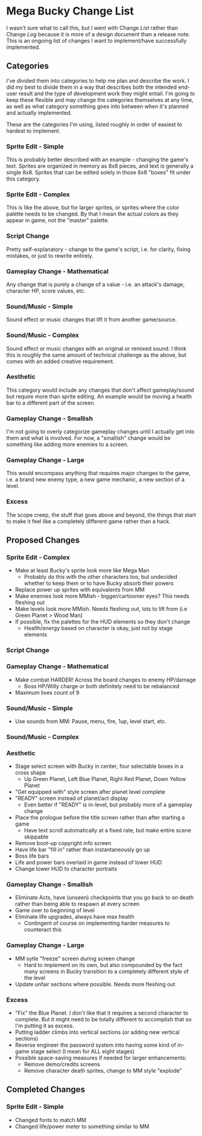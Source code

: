 # Mega Bucky Change List

I wasn't sure what to call this, but I went with Change _List_ rather than Change _Log_ because it is more of a design document than a release note. This is an ongoing list of changes I want to implement/have successfully implemented.

## Categories

I've divided them into categories to help me plan and describe the work. I did my best to divide them in a way that describes both the intended end-user result and the type of development work they might entail. I'm going to keep these flexible and may change the categories themselves at any time, as well as what category something goes into between when it's planned and actually implemented.

These are the categories I'm using, listed roughly in order of easiest to hardest to implement.

### Sprite Edit - Simple

This is probably better described with an example - changing the game's text. Sprites are organized in memory as 8x8 pieces, and text is generally a single 8x8. Sprites that can be edited solely in those 8x8 "boxes" fit under this category.

### Sprite Edit - Complex

This is like the above, but for larger sprites, or sprites where the color palette needs to be changed. By that I mean the actual colors as they appear in game, not the "master" palette.

### Script Change

Pretty self-explanatory - change to the game's script, i.e. for clarity, fixing mistakes, or just to rewrite entirely.

### Gameplay Change - Mathematical

Any change that is purely a change of a value - i.e. an attack's damage, character HP, score values, etc.

### Sound/Music - Simple

Sound effect or music changes that lift it from another game/source.

### Sound/Music - Complex

Sound effect or music changes with an original or remixed sound. I think this is roughly the same amount of technical challenge as the above, but comes with an added creative requirement.

### Aesthetic

This category would include any changes that don't affect gameplay/sound but require more than sprite editing. An example would be moving a health bar to a different part of the screen.

### Gameplay Change - Smallish

I'm not going to overly categorize gameplay changes until I actually get into them and what is involved. For now, a "smallish" change would be something like adding more enemies to a screen.

### Gameplay Change - Large

This would encompass anything that requires major changes to the game, i.e. a brand new enemy type, a new game mechanic, a new section of a level.

### Excess

The scope creep, the stuff that goes above and beyond, the things that start to make it feel like a completely different game rather than a hack.

## Proposed Changes

### Sprite Edit - Complex

- Make at least Bucky's sprite look more like Mega Man
    - Probably do this with the other characters too, but undecided whether to keep them or to have Bucky absorb their powers 
- Replace power up sprites with equivalents from MM
- Make enemies look more MMish - bigger/cartoonier eyes? This needs fleshing out
- Make levels look more MMish. Needs fleshing out, lots to lift from (i.e Green Planet > Wood Man)
- If possible, fix the palettes for the HUD elements so they don't change
    - Health/energy based on character is okay, just not by stage elements

### Script Change

### Gameplay Change - Mathematical

- Make combat HARDER! Across the board changes to enemy HP/damage
    - Boss HP/Willy charge or both definitely need to be rebalanced
- Maximum lives count of 9

### Sound/Music - Simple

- Use sounds from MM: Pause, menu, fire, 1up, level start, etc.

### Sound/Music - Complex

### Aesthetic

- Stage select screen with Bucky in center, four selectable boxes in a cross shape
    - Up Green Planet, Left Blue Planet, Right Red Planet, Down Yellow Planet
- "Get equipped with" style screen after planet level complete
- "READY" screen instead of planet/act display
    - Even better if "READY" is in-level, but probably more of a gameplay change
- Place the prologue before the title screen rather than after starting a game
    - Have text scroll automatically at a fixed rate, but make entire scene skippable
- Remove boot-up copyright info screen
- Have life bar "fill in" rather than instantaneously go up
- Boss life bars
- Life and power bars overlaid in game instead of lower HUD
- Change lower HUD to character portraits

### Gameplay Change - Smallish

- Eliminate Acts, have (unseen) checkpoints that you go back to on death rather than being able to respawn at every screen
- Game over to beginning of level
- Eliminate life upgrades, always have max health
    - Contingent of course on implementing harder measures to counteract this

### Gameplay Change - Large

- MM sytle "freeze" screen during screen change
    - Hard to implement on its own, but also compounded by the fact many screens in Bucky transition to a completely different style of the level
- Update unfair sections where possible. Needs more fleshing out

### Excess

- "Fix" the Blue Planet. I don't like that it requires a second character to complete. But it might need to be totally different to accomplish that so I'm putting it as excess.
- Putting ladder climbs into vertical sections (or adding new vertical sections)
- Reverse engineer the password system into having some kind of in-game stage select (I mean for ALL eight stages)
- Possible space-saving measures if needed for larger enhancements:
    - Remove demo/credits screens
    - Remove character death sprites, change to MM style "explode"

## Completed Changes

### Sprite Edit - Simple

- Changed fonts to match MM
- Changed life/power meter to something similar to MM